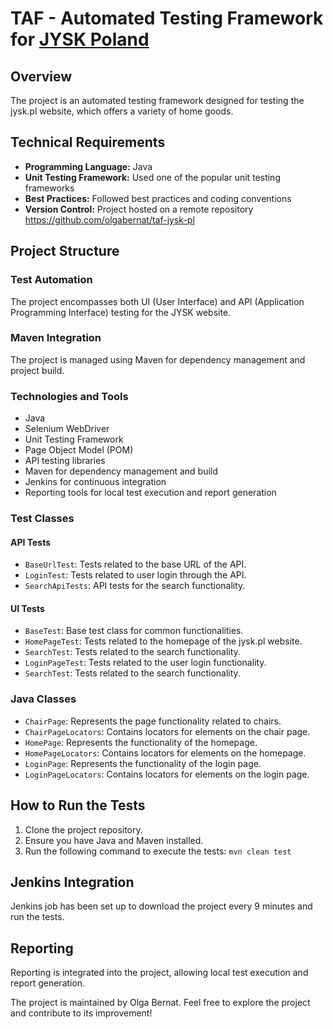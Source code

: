# TAF - Automated Testing Framework for [JYSK Poland](https://jysk.pl/)

## Overview
The project is an automated testing framework designed for testing the jysk.pl website, which offers a variety of home goods.

## Technical Requirements

- **Programming Language:** Java
- **Unit Testing Framework:** Used one of the popular unit testing frameworks
- **Best Practices:** Followed best practices and coding conventions
- **Version Control:** Project hosted on a remote repository https://github.com/olgabernat/taf-jysk-pl

## Project Structure
### Test Automation

The project encompasses both UI (User Interface) and API (Application Programming Interface) testing for the JYSK website.

### Maven Integration

The project is managed using Maven for dependency management and project build.

### Technologies and Tools

- Java
- Selenium WebDriver
- Unit Testing Framework
- Page Object Model (POM)
- API testing libraries
- Maven for dependency management and build
- Jenkins for continuous integration
- Reporting tools for local test execution and report generation

### Test Classes

#### API Tests

- `BaseUrlTest`: Tests related to the base URL of the API.
- `LoginTest`: Tests related to user login through the API.
- `SearchApiTests`:  API tests for the search functionality.

#### UI Tests

- `BaseTest`: Base test class for common functionalities.
- `HomePageTest`: Tests related to the homepage of the jysk.pl website.
- `SearchTest`: Tests related to the search functionality.
- `LoginPageTest`: Tests related to the user login functionality.
- `SearchTest`: Tests related to the search functionality.

### Java Classes

- `ChairPage`: Represents the page functionality related to chairs.
- `ChairPageLocators`: Contains locators for elements on the chair page.
- `HomePage`: Represents the functionality of the homepage.
- `HomePageLocators`: Contains locators for elements on the homepage.
- `LoginPage`: Represents the functionality of the login page.
- `LoginPageLocators`: Contains locators for elements on the login page.

## How to Run the Tests

1. Clone the project repository.
2. Ensure you have Java and Maven installed.
3. Run the following command to execute the tests: `mvn clean test`

## Jenkins Integration

Jenkins job has been set up to download the project every 9 minutes and run the tests.

## Reporting

Reporting is integrated into the project, allowing local test execution and report generation.

The project is maintained by Olga Bernat.
Feel free to explore the project and contribute to its improvement!